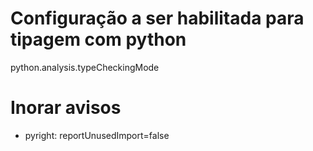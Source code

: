 # Configuração a ser habilitada para tipagem com python

python.analysis.typeCheckingMode

# Inorar avisos

- pyright: reportUnusedImport=false
